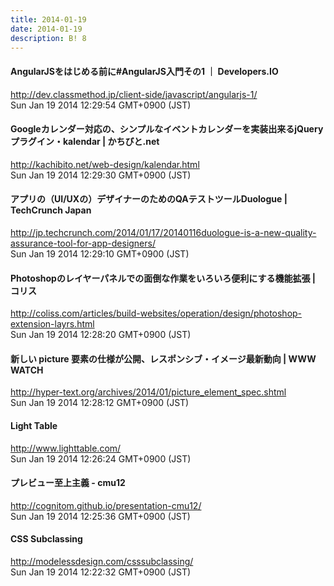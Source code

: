 ```yaml
---
title: 2014-01-19
date: 2014-01-19
description: B! 8
---
```


#### AngularJSをはじめる前に#AngularJS入門その1 ｜ Developers.IO
http://dev.classmethod.jp/client-side/javascript/angularjs-1/<br>
Sun Jan 19 2014 12:29:54 GMT+0900 (JST)<br>


#### Googleカレンダー対応の、シンプルなイベントカレンダーを実装出来るjQueryプラグイン・kalendar | かちびと.net
http://kachibito.net/web-design/kalendar.html<br>
Sun Jan 19 2014 12:29:30 GMT+0900 (JST)<br>


#### アプリの（UI/UXの）デザイナーのためのQAテストツールDuologue  |  TechCrunch Japan
http://jp.techcrunch.com/2014/01/17/20140116duologue-is-a-new-quality-assurance-tool-for-app-designers/<br>
Sun Jan 19 2014 12:29:10 GMT+0900 (JST)<br>


####   Photoshopのレイヤーパネルでの面倒な作業をいろいろ便利にする機能拡張 | コリス
http://coliss.com/articles/build-websites/operation/design/photoshop-extension-layrs.html<br>
Sun Jan 19 2014 12:28:20 GMT+0900 (JST)<br>


#### 新しい picture 要素の仕様が公開、レスポンシブ・イメージ最新動向 | WWW WATCH
http://hyper-text.org/archives/2014/01/picture_element_spec.shtml<br>
Sun Jan 19 2014 12:28:12 GMT+0900 (JST)<br>


#### Light Table
http://www.lighttable.com/<br>
Sun Jan 19 2014 12:26:24 GMT+0900 (JST)<br>


#### プレビュー至上主義 - cmu12
http://cognitom.github.io/presentation-cmu12/<br>
Sun Jan 19 2014 12:25:36 GMT+0900 (JST)<br>


#### CSS Subclassing
http://modelessdesign.com/csssubclassing/<br>
Sun Jan 19 2014 12:22:32 GMT+0900 (JST)<br>


